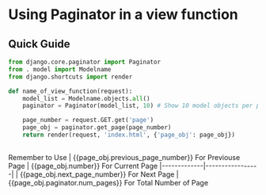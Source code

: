 # Using Paginator in a view function
## Quick Guide
```python
from django.core.paginator import Paginator
from . model import Modelname
from django.shortcuts import render
```

```python
def name_of_view_function(request):
    model_list = Modelname.objects.all()
    paginator = Paginator(model_list, 10) # Show 10 model objects per page.

    page_number = request.GET.get('page')
    page_obj = paginator.get_page(page_number)
    return render(request, 'index.html', {'page_obj': page_obj})
  
```
Remember to Use
| {{page_obj.previous_page_number}} For Previouse Page | {{page_obj.number}} For Current Page 
|-------------|-----------------|
| {{page_obj.next_page_number}} For Next Page | {{page_obj.paginator.num_pages}} For Total Number of Page 
